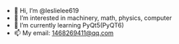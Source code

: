 - 👋 Hi, I’m @leslielee619
- 👀 I’m interested in machinery, math, physics, computer
- 🌱 I’m currently learning PyQt5(PyQT6)
- 📫 My email: 1468269411@qq.com

<!---
leslielee619/leslielee619 is a ✨ special ✨ repository because its `README.md` (this file) appears on your GitHub profile.
You can click the Preview link to take a look at your changes.
--->
